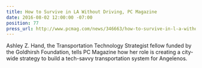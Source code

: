 ```yaml
---
title: How to Survive in LA Without Driving, PC Magazine
date: 2016-08-02 12:00:00 -07:00
position: 77
press_url: http://www.pcmag.com/news/346663/how-to-survive-in-l-a-without-driving
---
```


Ashley Z. Hand, the Transportation Technology Strategist fellow funded by the Goldhirsh Foundation, tells PC Magazine how her role is creating a city-wide strategy to build a tech-savvy transportation system for Angelenos.
